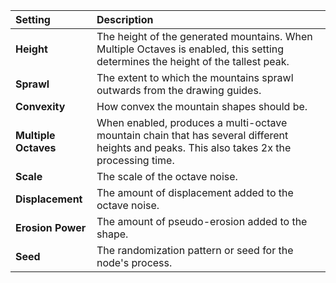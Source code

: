 | Setting              | Description                                                                                                                          |
| :------------------- | :----------------------------------------------------------------------------------------------------------------------------------- |
| **Height**           | The height of the generated mountains. When Multiple Octaves is enabled, this setting determines the height of the tallest peak.                    |
| **Sprawl**           | The extent to which the mountains sprawl outwards from the drawing guides.                                                           |
| **Convexity**        | How convex the mountain shapes should be.                                                                                           |
| **Multiple Octaves** | When enabled, produces a multi-octave mountain chain that has several different heights and peaks. This also takes 2x the processing time. |
| **Scale**            | The scale of the octave noise.                                                                                                       |
| **Displacement**     | The amount of displacement added to the octave noise.                                                                                |
| **Erosion Power**    | The amount of pseudo-erosion added to the shape.                                                                                     |
| **Seed**             | The randomization pattern or seed for the node's process.                                                                            |
